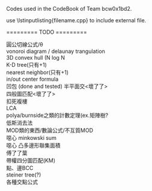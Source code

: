 Codes used in the CodeBook of Team bcw0x1bd2.

use \lstinputlisting{filename.cpp} to include external file.
  
=========  TODO  =========  
  
圓公切線公式/θ  
vonoroi diagram / delaunay trangulation  
3D convex hull (N log N  
K-D tree(只有+1)  
nearest neighbor(只有+1)  
in/out center formula  
凹包 (done and tested) 
半平面交<壞了了>  
四般圖匹配<壞了了>  
扣死複樓  
LCA  
polya/burnside之類的計數定理(ex.矩陣樹?  
低斯消去法  
MOD類的東西/數論公式/不互質MOD  
噁心 minkowski sum  
噁心 凸多邊形聯集面積  
傅了了葉  
帶權四分圖匹配(KM)  
點、邊BCC  
steiner tree(?)  
各種交點公式  
